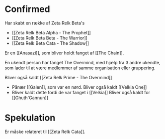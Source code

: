 # Confirmed
Har skabt en række af Zeta Relk Beta's
- [[Zeta Relk Beta Alpha - The Prophet]]
- [[Zeta Relk Beta Beta - The Warrior]]
- [[Zeta Relk Beta Cata - The Shadow]]

Er en [[Anasazi]], som bliver holdt fanget af [[The Chain]].

En ukendt person har fanget The Overmind, med hjælp fra 3 andre ukendte, som lader til at være medlemmer af samme organisation eller gruppering.

Bliver også kaldt [[Zeta Relk Prime - The Overmind]]
- Pånær [[Galen]], som var en nørd.
Bliver også kaldt [[Velkia One]]
- Bliver kaldt dette fordi de var fanget i [[Velkia]]
Bliver også kaldt for [[Ghuth'Gannun]]
# Spekulation
Er måske relateret til [[Zeta Relk Cata]].